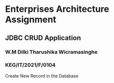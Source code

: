#  Enterprises Architecture Assignment

## JDBC CRUD Application

### W.M Dilki Tharushika Wicramasinghe
### KEG/IT/2021/F/0104
Create New Record in the Database
